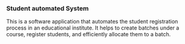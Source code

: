 ### Student automated System

This is a software application that automates the student registration process in an educational institute. It helps to create batches under a course, register students, and efficiently allocate them to a batch.
